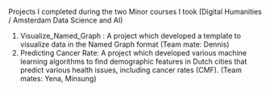 Projects I completed during the two Minor courses I took (Digital Humanities / Amsterdam Data Science and AI)

1) Visualize_Named_Graph : A project which developed a template to visualize data in the Named Graph format (Team mate: Dennis)
2) Predicting Cancer Rate: A project which developed various machine learning algorithms to find demographic features in Dutch cities that predict various health issues, including cancer rates (CMF). (Team mates: Yena, Minsung)
